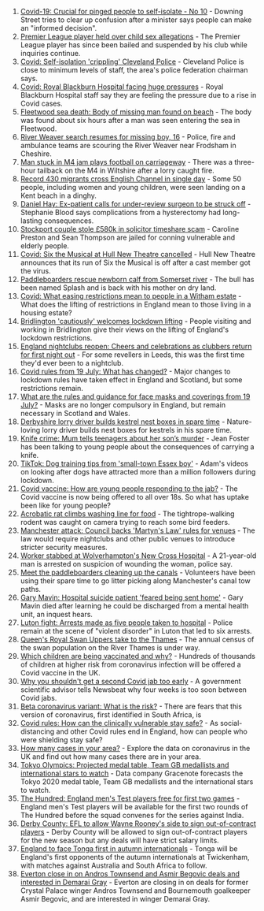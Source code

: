 1. [Covid-19: Crucial for pinged people to self-isolate - No 10](https://www.bbc.co.uk/news/uk-57902213) - Downing Street tries to clear up confusion after a minister says people can make an "informed decision".
2. [Premier League player held over child sex allegations](https://www.bbc.co.uk/news/uk-england-57899127) - The Premier League player has since been bailed and suspended by his club while inquiries continue.
3. [Covid: Self-isolation 'crippling' Cleveland Police](https://www.bbc.co.uk/news/uk-england-tees-57899923) - Cleveland Police is close to minimum levels of staff, the area's police federation chairman says.
4. [Covid: Royal Blackburn Hospital facing huge pressures](https://www.bbc.co.uk/news/uk-england-lancashire-57900021) - Royal Blackburn Hospital staff say they are feeling the pressure due to a rise in Covid cases.
5. [Fleetwood sea death: Body of missing man found on beach](https://www.bbc.co.uk/news/uk-england-lancashire-57901973) - The body was found about six hours after a man was seen entering the sea in Fleetwood.
6. [River Weaver search resumes for missing boy, 16](https://www.bbc.co.uk/news/uk-england-merseyside-57900068) - Police, fire and ambulance teams are scouring the River Weaver near Frodsham in Cheshire.
7. [Man stuck in M4 jam plays football on carriageway](https://www.bbc.co.uk/news/uk-england-wiltshire-57900658) - There was a three-hour tailback on the M4 in Wiltshire after a lorry caught fire.
8. [Record 430 migrants cross English Channel in single day](https://www.bbc.co.uk/news/uk-57897601) - Some 50 people, including women and young children, were seen landing on a Kent beach in a dinghy.
9. [Daniel Hay: Ex-patient calls for under-review surgeon to be struck off](https://www.bbc.co.uk/news/uk-england-derbyshire-57900739) - Stephanie Blood says complications from a hysterectomy had long-lasting consequences.
10. [Stockport couple stole £580k in solicitor timeshare scam](https://www.bbc.co.uk/news/uk-england-manchester-57900063) - Caroline Preston and Sean Thompson are jailed for conning vulnerable and elderly people.
11. [Covid: Six the Musical at Hull New Theatre cancelled](https://www.bbc.co.uk/news/uk-england-humber-57900778) - Hull New Theatre announces that its run of Six the Musical is off after a cast member got the virus.
12. [Paddleboarders rescue newborn calf from Somerset river](https://www.bbc.co.uk/news/uk-england-somerset-57900708) - The bull has been named Splash and is back with his mother on dry land.
13. [Covid: What easing restrictions mean to people in a Witham estate](https://www.bbc.co.uk/news/uk-england-essex-57861593) - What does the lifting of restrictions in England mean to those living in a housing estate?
14. [Bridlington 'cautiously' welcomes lockdown lifting](https://www.bbc.co.uk/news/uk-england-humber-57893185) - People visiting and working in Bridlington give their views on the lifting of England's lockdown restrictions.
15. [England nightclubs reopen: Cheers and celebrations as clubbers return for first night out](https://www.bbc.co.uk/news/uk-57869258) - For some revellers in Leeds, this was the first time they'd ever been to a nightclub.
16. [Covid rules from 19 July: What has changed?](https://www.bbc.co.uk/news/explainers-52530518) - Major changes to lockdown rules have taken effect in England and Scotland, but some restrictions remain.
17. [What are the rules and guidance for face masks and coverings from 19 July?](https://www.bbc.co.uk/news/health-51205344) - Masks are no longer compulsory in England, but remain necessary in Scotland and Wales.
18. [Derbyshire lorry driver builds kestrel nest boxes in spare time](https://www.bbc.co.uk/news/uk-england-derbyshire-57824187) - Nature-loving lorry driver builds nest boxes for kestrels in his spare time.
19. [Knife crime: Mum tells teenagers about her son’s murder](https://www.bbc.co.uk/news/uk-england-london-57863749) - Jean Foster has been talking to young people about the consequences of carrying a knife.
20. [TikTok: Dog training tips from 'small-town Essex boy'](https://www.bbc.co.uk/news/uk-england-essex-57841659) - Adam's videos on looking after dogs have attracted more than a million followers during lockdown.
21. [Covid vaccine: How are young people responding to the jab?](https://www.bbc.co.uk/news/uk-england-london-57845115) - The Covid vaccine is now being offered to all over 18s. So what has uptake been like for young people?
22. [Acrobatic rat climbs washing line for food](https://www.bbc.co.uk/news/uk-england-norfolk-57826515) - The tightrope-walking rodent was caught on camera trying to reach some bird feeders.
23. [Manchester attack: Council backs 'Martyn's Law' rules for venues](https://www.bbc.co.uk/news/uk-england-manchester-57887578) - The law would require nightclubs and other public venues to introduce stricter security measures.
24. [Worker stabbed at Wolverhampton's New Cross Hospital](https://www.bbc.co.uk/news/uk-england-birmingham-57903959) - A 21-year-old man is arrested on suspicion of wounding the woman, police say.
25. [Meet the paddleboarders cleaning up the canals](https://www.bbc.co.uk/news/uk-england-manchester-57902379) - Volunteers have been using their spare time to go litter picking along Manchester's canal tow paths.
26. [Gary Mavin: Hospital suicide patient 'feared being sent home'](https://www.bbc.co.uk/news/uk-england-nottinghamshire-57893076) - Gary Mavin died after learning he could be discharged from a mental health unit, an inquest hears.
27. [Luton fight: Arrests made as five people taken to hospital](https://www.bbc.co.uk/news/uk-england-beds-bucks-herts-57900900) - Police remain at the scene of "violent disorder" in Luton that led to six arrests.
28. [Queen's Royal Swan Uppers take to the Thames](https://www.bbc.co.uk/news/uk-england-berkshire-57898625) - The annual census of the swan population on the River Thames is under way.
29. [Which children are being vaccinated and why?](https://www.bbc.co.uk/news/health-57888429) - Hundreds of thousands of children at higher risk from coronavirus infection will be offered a Covid vaccine in the UK.
30. [Why you shouldn't get a second Covid jab too early](https://www.bbc.co.uk/news/newsbeat-57682233) - A government scientific advisor tells Newsbeat why four weeks is too soon between Covid jabs.
31. [Beta coronavirus variant: What is the risk?](https://www.bbc.co.uk/news/health-55534727) - There are fears that this version of coronavirus, first identified in South Africa, is
32. [Covid rules: How can the clinically vulnerable stay safe?](https://www.bbc.co.uk/news/health-51997151) - As social-distancing and other Covid rules end in England, how can people who were shielding stay safe?
33. [How many cases in your area?](https://www.bbc.co.uk/news/uk-51768274) - Explore the data on coronavirus in the UK and find out how many cases there are in your area.
34. [Tokyo Olympics: Projected medal table, Team GB medallists and international stars to watch](https://www.bbc.co.uk/sport/olympics/57888185) - Data company Gracenote forecasts the Tokyo 2020 medal table, Team GB medallists and the international stars to watch.
35. [The Hundred: England men's Test players free for first two games](https://www.bbc.co.uk/sport/cricket/57899721) - England men's Test players will be available for the first two rounds of The Hundred before the squad convenes for the series against India.
36. [Derby County: EFL to allow Wayne Rooney's side to sign out-of-contract players](https://www.bbc.co.uk/sport/football/57902385) - Derby County will be allowed to sign out-of-contract players for the new season but any deals will have strict salary limits.
37. [England to face Tonga first in autumn internationals](https://www.bbc.co.uk/sport/rugby-union/57881061) - Tonga will be England's first opponents of the autumn internationals at Twickenham, with matches against Australia and South Africa to follow.
38. [Everton close in on Andros Townsend and Asmir Begovic deals and interested in Demarai Gray](https://www.bbc.co.uk/sport/football/57887115) - Everton are closing in on deals for former Crystal Palace winger Andros Townsend and Bournemouth goalkeeper Asmir Begovic, and are interested in winger Demarai Gray.
